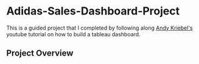 # Adidas-Sales-Dashboard-Project
This is a guided project that I completed by following along [Andy Kriebel's](https://www.youtube.com/watch?v=3w4s_6r3B6A&ab_channel=AndyKriebel) youtube tutorial on how to build a tableau dashboard.
## Project Overview
